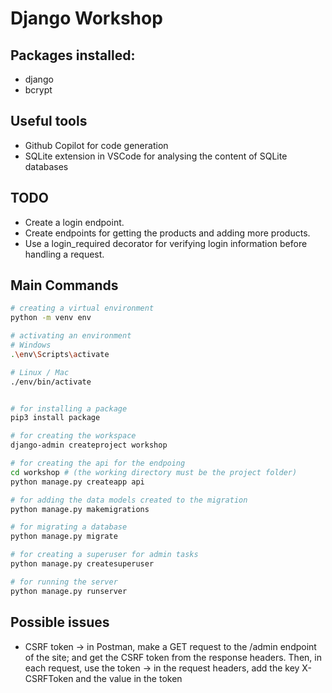 # Django Workshop

## Packages installed:

- django
- bcrypt


## Useful tools
- Github Copilot for code generation
- SQLite extension in VSCode for analysing the content of SQLite databases


## TODO
- Create a login endpoint.
- Create endpoints for getting the products and adding more products.
- Use a login_required decorator for verifying login information before handling a request.

## Main Commands
```sh
# creating a virtual environment
python -m venv env

# activating an environment
# Windows
.\env\Scripts\activate

# Linux / Mac
./env/bin/activate


# for installing a package
pip3 install package

# for creating the workspace 
django-admin createproject workshop

# for creating the api for the endpoing
cd workshop # (the working directory must be the project folder)
python manage.py createapp api

# for adding the data models created to the migration
python manage.py makemigrations

# for migrating a database
python manage.py migrate

# for creating a superuser for admin tasks
python manage.py createsuperuser

# for running the server
python manage.py runserver

```

## Possible issues

- CSRF token -> in Postman, make a GET request to the /admin endpoint of the site; and get the CSRF token from the response headers. Then, in each request, use the token -> in the request headers, add the key X-CSRFToken and the value in the token

